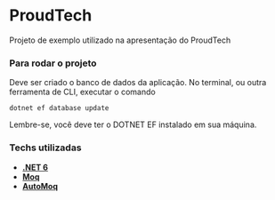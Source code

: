 # ProudTech

Projeto de exemplo utilizado na apresentação do ProudTech

### Para rodar o projeto <br>

Deve ser criado o banco de dados da aplicação.
No terminal, ou outra ferramenta de CLI, executar o comando 
```
dotnet ef database update
```

Lembre-se, você deve ter o DOTNET EF instalado em sua máquina.



### Techs utilizadas
 - [**.NET 6**](https://docs.microsoft.com/pt-br/aspnet/core/?WT.mc_id=dotnet-35129-website&view=aspnetcore-6.0)
 - [**Moq**](https://github.com/moq/moq4)
 - [**AutoMoq**](https://github.com/moq/Moq.AutoMocker)